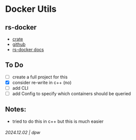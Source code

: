 # Docker Utils

## rs-docker

* [crate](https://crates.io/crates/rs-docker)
* [github](https://github.com/dpouris/rs-docker)
* [rs-docker docs](https://docs.rs/rs-docker/latest/rs_docker/)

## To Do

* [ ] create a full project for this
* [x] consider re-write in c++ (no)
* [ ] add CLI
* [ ] add Config to specify which containers should be queried

## Notes:

* tried to do this in c++ but this is much easier

######  2024.12.02 | dpw
